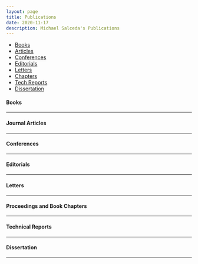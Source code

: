 ```yaml
---
layout: page
title: Publications
date: 2020-11-17
description: Michael Salceda's Publications
---
```


<div class="navbar">
    <div class="navbar-inner">
        <ul class="nav">
            <li><a href="#book">Books</a></li>
            <li><a href="#articles">Articles</a></li>
            <li><a href="#conferences">Conferences</a></li>
            <li><a href="#editorials">Editorials</a></li>
            <li><a href="#letters">Letters</a></li>
            <li><a href="#chapters">Chapters</a></li>
            <li><a href="#techreports">Tech Reports</a></li>
            <li><a href="#thesis">Dissertation</a></li>
        </ul>
    </div>
</div>


#### <a name="book"></a>Books


---

#### <a name="articles"></a>Journal Articles

---


#### <a name="conferences"></a>Conferences

---


#### <a name="editorials"></a>Editorials

---


#### <a name="letters"></a>Letters

---


#### <a name="chapters"></a>Proceedings and Book Chapters

---


#### <a name="techreports"></a>Technical Reports

---


#### <a name="thesis"></a>Dissertation

---


